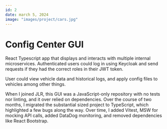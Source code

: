 ```yaml
---
id: 2
date: march 5, 2024
image: "images/project/cars.jpg"
---
```


# Config Center GUI

React Typescript app that displays and interacts with multiple internal microservices. Authenticated users could log in using Keycloak and send requests if they had the correct roles in their JWT token.

User could view vehicle data and historical logs, and apply config files to vehicles among other things.

When I joined JLR, this GUI was a JavaScript-only repository with no tests nor linting, and it over relied on dependencies. Over the course of two months, I migrated the substantial sized project to TypeScript, which highlighted a few bugs along the way. Over time, I added Vitest, MSW for mocking API calls, added DataDog monitoring, and removed dependencies like React Bootstrap.
